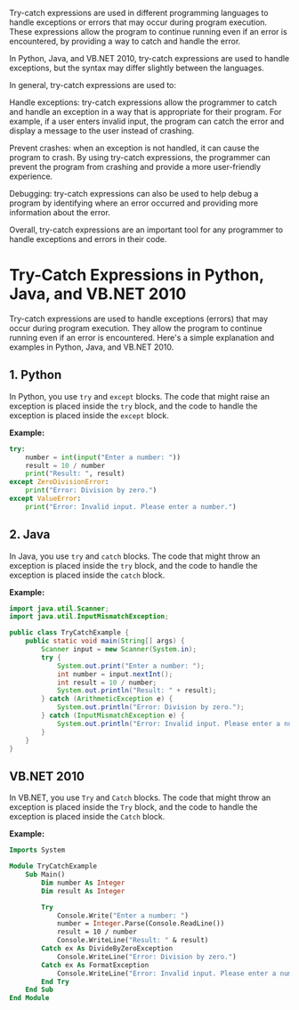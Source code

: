 Try-catch expressions are used in different programming languages to handle exceptions or errors that may occur during program execution. These expressions allow the program to continue running even if an error is encountered, by providing a way to catch and handle the error.

In Python, Java, and VB.NET 2010, try-catch expressions are used to handle exceptions, but the syntax may differ slightly between the languages.

In general, try-catch expressions are used to:

Handle exceptions: try-catch expressions allow the programmer to catch and handle an exception in a way that is appropriate for their program. For example, if a user enters invalid input, the program can catch the error and display a message to the user instead of crashing.

Prevent crashes: when an exception is not handled, it can cause the program to crash. By using try-catch expressions, the programmer can prevent the program from crashing and provide a more user-friendly experience.

Debugging: try-catch expressions can also be used to help debug a program by identifying where an error occurred and providing more information about the error.

Overall, try-catch expressions are an important tool for any programmer to handle exceptions and errors in their code.

# Try-Catch Expressions in Python, Java, and VB.NET 2010

Try-catch expressions are used to handle exceptions (errors) that may occur during program execution. They allow the program to continue running even if an error is encountered. Here's a simple explanation and examples in Python, Java, and VB.NET 2010.

## 1. Python

In Python, you use `try` and `except` blocks. The code that might raise an exception is placed inside the `try` block, and the code to handle the exception is placed inside the `except` block.

**Example:**

```python
try:
    number = int(input("Enter a number: "))
    result = 10 / number
    print("Result: ", result)
except ZeroDivisionError:
    print("Error: Division by zero.")
except ValueError:
    print("Error: Invalid input. Please enter a number.")
```

## 2. Java

In Java, you use `try` and `catch` blocks. The code that might throw an exception is placed inside the `try` block, and the code to handle the exception is placed inside the `catch` block.

**Example:**

```java
import java.util.Scanner;
import java.util.InputMismatchException;

public class TryCatchExample {
    public static void main(String[] args) {
        Scanner input = new Scanner(System.in);
        try {
            System.out.print("Enter a number: ");
            int number = input.nextInt();
            int result = 10 / number;
            System.out.println("Result: " + result);
        } catch (ArithmeticException e) {
            System.out.println("Error: Division by zero.");
        } catch (InputMismatchException e) {
            System.out.println("Error: Invalid input. Please enter a number.");
        }
    }
}
```
## VB.NET 2010

In VB.NET, you use `Try` and `Catch` blocks. The code that might throw an exception is placed inside the `Try` block, and the code to handle the exception is placed inside the `Catch` block.

**Example:**

```vb
Imports System

Module TryCatchExample
    Sub Main()
        Dim number As Integer
        Dim result As Integer

        Try
            Console.Write("Enter a number: ")
            number = Integer.Parse(Console.ReadLine())
            result = 10 / number
            Console.WriteLine("Result: " & result)
        Catch ex As DivideByZeroException
            Console.WriteLine("Error: Division by zero.")
        Catch ex As FormatException
            Console.WriteLine("Error: Invalid input. Please enter a number.")
        End Try
    End Sub
End Module
```
